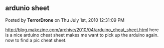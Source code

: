 ## ardunio sheet
Posted by **TerrorDrone** on Thu July 1st, 2010 12:31:09 PM

<http://blog.makezine.com/archive/2010/04/arduino_cheat_sheet.html> here is a
nice arduino cheat sheet makes me want to pick up the arduino again. now to find
a pic cheat sheet.
